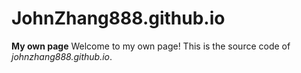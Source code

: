 # JohnZhang888.github.io
**My own page**
Welcome to my own page!
This is the source code of *johnzhang888.github.io*.
